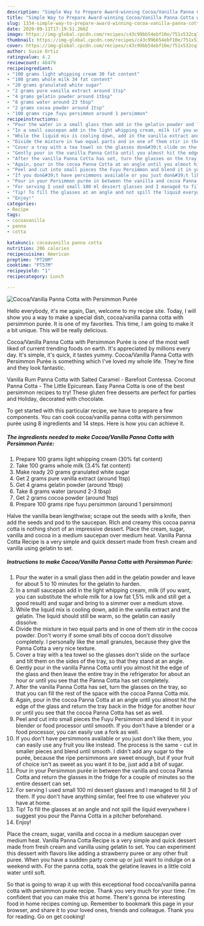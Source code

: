 ```yaml
---
description: "Simple Way to Prepare Award-winning Cocoa/Vanilla Panna Cotta with Persimmon Purée"
title: "Simple Way to Prepare Award-winning Cocoa/Vanilla Panna Cotta with Persimmon Purée"
slug: 1334-simple-way-to-prepare-award-winning-cocoa-vanilla-panna-cotta-with-persimmon-puree
date: 2020-09-11T17:19:51.266Z
image: https://img-global.cpcdn.com/recipes/c43c99bb54ebf10e/751x532cq70/cocoavanilla-panna-cotta-with-persimmon-puree-recipe-main-photo.jpg
thumbnail: https://img-global.cpcdn.com/recipes/c43c99bb54ebf10e/751x532cq70/cocoavanilla-panna-cotta-with-persimmon-puree-recipe-main-photo.jpg
cover: https://img-global.cpcdn.com/recipes/c43c99bb54ebf10e/751x532cq70/cocoavanilla-panna-cotta-with-persimmon-puree-recipe-main-photo.jpg
author: Susie Ortiz
ratingvalue: 4.2
reviewcount: 46479
recipeingredient:
- "100 grams light whipping cream 30 fat content"
- "100 grams whole milk 34 fat content"
- "20 grams granulated white sugar"
- "2 grams pure vanilla extract around 1tsp"
- "4 grams gelatin powder around 1tbsp"
- "8 grams water around 23 tbsp"
- "2 grams cocoa powder around 1tsp"
- "100 grams ripe fuyu persimmon around 1 persimmon"
recipeinstructions:
- "Pour the water in a small glass then add in the gelatin powder and leave for about 5 to 10 minutes for the gelatin to harden."
- "In a small saucepan add in the light whipping cream, milk (if you want, you can substitute the whole milk for a low fat 1,5% milk and still get a good result) and sugar and bring to a simmer over a medium stove."
- "While the liquid mix is cooling down, add in the vanilla extract and the gelatin. The liquid should still be warm, so the gelatin can easily dissolve."
- "Divide the mixture in two equal parts and in one of them stir in the cocoa powder. Don&#39;t worry if some small bits of cocoa don&#39;t dissolve completely. I personally like the small granules, because they give the Panna Cotta a very nice texture."
- "Cover a tray with a tea towel so the glasses don&#39;t slide on the surface and tilt them on the sides of the tray, so that they stand at an angle."
- "Gently pour in the vanilla Panna Cotta until you almost hit the edge of the glass and then leave the entire tray in the refrigerator for about an hour or until you see that the Panna Cotta has set completely."
- "After the vanilla Panna Cotta has set, turn the glasses on the tray, so that you can fill the rest of the space with the cocoa Panna Cotta mix."
- "Again, pour in the cocoa Panna Cotta at an angle until you almost hit the edge of the glass and return the tray back in the fridge for another hour or until you see that the cocoa Panna Cotta has set as well."
- "Peel and cut into small pieces the Fuyu Persimmon and blend it in your blender or food processor until smooth. If you don&#39;t have a blender or a food processor, you can easily use a fork as well."
- "If you don&#39;t have persimmons available or you just don&#39;t like them, you can easily use any fruit you like instead. The process is the same - cut in smaller pieces and blend until smooth. I didn&#39;t add any sugar to the purée, because the ripe persimmons are sweet enough, but if your fruit of choice isn&#39;t as sweet as you want it to be, just add a bit of sugar."
- "Pour in your Persimmon purée in between the vanilla and cocoa Panna Cotta and return the glasses in the fridge for a couple of minutes so the entire dessert can set."
- "For serving I used small 100 ml dessert glasses and I managed to fill 3 of them. If you don&#39;t have anything similar, feel free to use whatever you have at home."
- "Tip! To fill the glasses at an angle and not spill the liquid everywhere I suggest you pour the Panna Cotta in a pitcher beforehand."
- "Enjoy!"
categories:
- Recipe
tags:
- cocoavanilla
- panna
- cotta

katakunci: cocoavanilla panna cotta 
nutrition: 206 calories
recipecuisine: American
preptime: "PT20M"
cooktime: "PT57M"
recipeyield: "1"
recipecategory: Lunch

---
```



![Cocoa/Vanilla Panna Cotta with Persimmon Purée](https://img-global.cpcdn.com/recipes/c43c99bb54ebf10e/751x532cq70/cocoavanilla-panna-cotta-with-persimmon-puree-recipe-main-photo.jpg)

Hello everybody, it's me again, Dan, welcome to my recipe site. Today, I will show you a way to make a special dish, cocoa/vanilla panna cotta with persimmon purée. It is one of my favorites. This time, I am going to make it a bit unique. This will be really delicious.

Cocoa/Vanilla Panna Cotta with Persimmon Purée is one of the most well liked of current trending foods on earth. It's appreciated by millions every day. It's simple, it's quick, it tastes yummy. Cocoa/Vanilla Panna Cotta with Persimmon Purée is something which I've loved my whole life. They're fine and they look fantastic.

Vanilla Rum Panna Cotta with Salted Caramel - Barefoot Contessa. Coconut Panna Cotta - The Little Epicurean. Easy Panna Cotta is one of the best persimmon recipes to try! These gluten free desserts are perfect for parties and Holiday, decorated with chocolate.


To get started with this particular recipe, we have to prepare a few components. You can cook cocoa/vanilla panna cotta with persimmon purée using 8 ingredients and 14 steps. Here is how you can achieve it.

<!--inarticleads1-->

##### The ingredients needed to make Cocoa/Vanilla Panna Cotta with Persimmon Purée:

1. Prepare 100 grams light whipping cream (30% fat content)
1. Take 100 grams whole milk (3.4% fat content)
1. Make ready 20 grams granulated white sugar
1. Get 2 grams pure vanilla extract (around 1tsp)
1. Get 4 grams gelatin powder (around 1tbsp)
1. Take 8 grams water (around 2-3 tbsp)
1. Get 2 grams cocoa powder (around 1tsp)
1. Prepare 100 grams ripe fuyu persimmon (around 1 persimmon)


Halve the vanilla bean lengthwise; scrape out the seeds with a knife, then add the seeds and pod to the saucepan. RIch and creamy this cocoa panna cotta is nothing short of an impressive dessert. Place the cream, sugar, vanilla and cocoa in a medium saucepan over medium heat. Vanilla Panna Cotta Recipe is a very simple and quick dessert made from fresh cream and vanilla using gelatin to set. 

<!--inarticleads2-->

##### Instructions to make Cocoa/Vanilla Panna Cotta with Persimmon Purée:

1. Pour the water in a small glass then add in the gelatin powder and leave for about 5 to 10 minutes for the gelatin to harden.
1. In a small saucepan add in the light whipping cream, milk (if you want, you can substitute the whole milk for a low fat 1,5% milk and still get a good result) and sugar and bring to a simmer over a medium stove.
1. While the liquid mix is cooling down, add in the vanilla extract and the gelatin. The liquid should still be warm, so the gelatin can easily dissolve.
1. Divide the mixture in two equal parts and in one of them stir in the cocoa powder. Don&#39;t worry if some small bits of cocoa don&#39;t dissolve completely. I personally like the small granules, because they give the Panna Cotta a very nice texture.
1. Cover a tray with a tea towel so the glasses don&#39;t slide on the surface and tilt them on the sides of the tray, so that they stand at an angle.
1. Gently pour in the vanilla Panna Cotta until you almost hit the edge of the glass and then leave the entire tray in the refrigerator for about an hour or until you see that the Panna Cotta has set completely.
1. After the vanilla Panna Cotta has set, turn the glasses on the tray, so that you can fill the rest of the space with the cocoa Panna Cotta mix.
1. Again, pour in the cocoa Panna Cotta at an angle until you almost hit the edge of the glass and return the tray back in the fridge for another hour or until you see that the cocoa Panna Cotta has set as well.
1. Peel and cut into small pieces the Fuyu Persimmon and blend it in your blender or food processor until smooth. If you don&#39;t have a blender or a food processor, you can easily use a fork as well.
1. If you don&#39;t have persimmons available or you just don&#39;t like them, you can easily use any fruit you like instead. The process is the same - cut in smaller pieces and blend until smooth. I didn&#39;t add any sugar to the purée, because the ripe persimmons are sweet enough, but if your fruit of choice isn&#39;t as sweet as you want it to be, just add a bit of sugar.
1. Pour in your Persimmon purée in between the vanilla and cocoa Panna Cotta and return the glasses in the fridge for a couple of minutes so the entire dessert can set.
1. For serving I used small 100 ml dessert glasses and I managed to fill 3 of them. If you don&#39;t have anything similar, feel free to use whatever you have at home.
1. Tip! To fill the glasses at an angle and not spill the liquid everywhere I suggest you pour the Panna Cotta in a pitcher beforehand.
1. Enjoy!


Place the cream, sugar, vanilla and cocoa in a medium saucepan over medium heat. Vanilla Panna Cotta Recipe is a very simple and quick dessert made from fresh cream and vanilla using gelatin to set. You can experiment this dessert with flavors like adding a strawberry puree or any other fruit puree. When you have a sudden party come up or just want to indulge on a weekend with. For the panna cotta, soak the gelatine leaves in a little cold water until soft. 

So that is going to wrap it up with this exceptional food cocoa/vanilla panna cotta with persimmon purée recipe. Thank you very much for your time. I'm confident that you can make this at home. There's gonna be interesting food in home recipes coming up. Remember to bookmark this page in your browser, and share it to your loved ones, friends and colleague. Thank you for reading. Go on get cooking!
